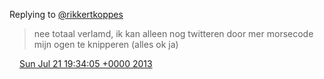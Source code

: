 Replying to [@rikkertkoppes](https://twitter.com/rikkertkoppes/status/359027818262298624)

> nee totaal verlamd, ik kan alleen nog twitteren door mer morsecode mijn ogen te knipperen \(alles ok ja\)

<img src="../../media/tweet.ico" width="12" /> [Sun Jul 21 19:34:05 +0000 2013](https://twitter.com/DromerDenker/status/359033560109293569)